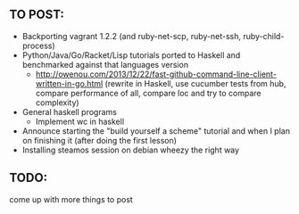 ## TO POST:
- Backporting vagrant 1.2.2 (and ruby-net-scp, ruby-net-ssh, ruby-child-process)
- Python/Java/Go/Racket/Lisp tutorials ported to Haskell and benchmarked against that languages version
  - http://owenou.com/2013/12/22/fast-github-command-line-client-written-in-go.html (rewrite in Haskell, use cucumber tests from hub, compare performance of all, compare loc and try to compare complexity)
- General haskell programs
  - Implement wc in haskell
- Announce starting the "build yourself a scheme" tutorial and when I plan on finishing it (after doing the first lesson)
- Installing steamos session on debian wheezy the right way


## TODO:
come up with more things to post
